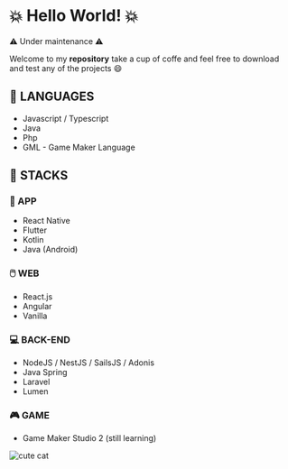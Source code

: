 # :collision: Hello World! :collision:

:warning: Under maintenance :warning:

Welcome to my **repository** take a cup of coffe and feel free to download and test any of the projects 😄

## 🔡 LANGUAGES
* Javascript / Typescript
* Java
* Php
* GML - Game Maker Language

## :guitar: STACKS

### 📱 APP
* React Native
* Flutter
* Kotlin
* Java (Android)

### 🖱️ WEB
* React.js
* Angular
* Vanilla

### :computer: BACK-END
* NodeJS / NestJS / SailsJS / Adonis
* Java Spring
* Laravel
* Lumen

### 🎮 GAME
* Game Maker Studio 2 (still learning)

![cute cat](https://media.giphy.com/media/vFKqnCdLPNOKc/giphy.gif)
